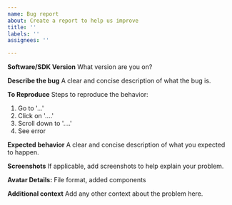 ```yaml
---
name: Bug report
about: Create a report to help us improve
title: ''
labels: ''
assignees: ''

---
```


**Software/SDK Version**
What version are you on?

**Describe the bug**
A clear and concise description of what the bug is.

**To Reproduce**
Steps to reproduce the behavior:
1. Go to '...'
2. Click on '....'
3. Scroll down to '....'
4. See error

**Expected behavior**
A clear and concise description of what you expected to happen.

**Screenshots**
If applicable, add screenshots to help explain your problem.

**Avatar Details:**
File format, added components

**Additional context**
Add any other context about the problem here.
